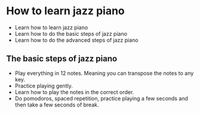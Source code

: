 # How to learn jazz piano #

* Learn how to learn jazz piano
* Learn how to do the basic steps of jazz piano
* Learn how to do the advanced steps of jazz piano

## The basic steps of jazz piano ##

* Play everything in 12 notes. Meaning you can transpose the notes to any key.
* Practice playing gently.
* Learn how to play the notes in the correct order.
* Do pomodoros, spaced repetition, practice playing a few seconds and then take a few seconds of break.
